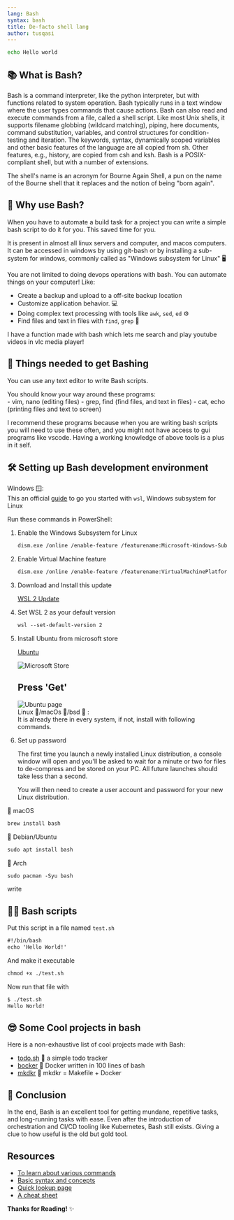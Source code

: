 ```yaml
---
lang: Bash
syntax: bash
title: De-facto shell lang
author: tusqasi
---
```


```bash
echo Hello world
```

## 📚 What is Bash?

Bash is a command interpreter, like the python interpreter, but with functions
related to system operation. Bash typically runs in a text window where the user types commands that cause actions. Bash can also read and execute commands from a file, called a shell script. Like most Unix shells, it supports filename globbing (wildcard matching), piping, here documents, command substitution, variables, and control structures for condition-testing and iteration. The keywords, syntax, dynamically scoped variables and other basic features of the language are all copied from sh. Other features, e.g., history, are copied from csh and ksh. Bash is a POSIX-compliant shell, but with a number of extensions.

The shell's name is an acronym for Bourne Again Shell, a pun on the name of the Bourne shell that it replaces and the notion of being "born again".

## 🤔 Why use Bash?

When you have to automate a build task for a project you can
write a simple bash script to do it for you. This saved time
for you.  

It is present in almost all linux servers and computer, and macos computers.  
It can be accessed in windows by using git-bash or by installing a sub-system for windows, commonly called as "Windows subsystem for Linux" 🖥  

You are not limited to doing devops operations with bash. You can automate things on your computer!
Like:  

- Create a backup and upload to a off-site backup location 
- Customize application behavior.  💻  
- Doing complex text processing with tools like `awk`, `sed`, `ed` ⚙  
- Find files and text in files with `find`, `grep`  🔎  
  
I have a function made with bash which lets me search and play youtube videos in vlc media player!

## 📝 Things needed to get Bashing

You can use any text editor to write Bash scripts.  

You should know your way around these programs:  
    - vim, nano (editing files)
    - grep, find (find files, and text in files)
    - cat, echo (printing files and text to screen)

I recommend these programs because when you are writing bash scripts you will need to use these often, and you might not have access to gui programs like vscode. Having a working knowledge of above tools is a plus in it self.

## 🛠️ Setting up Bash development environment

Windows 🪟:  
This an official [guide](https://docs.microsoft.com/en-us/windows/wsl/install-win10) to go you started with `wsl`, Windows subsystem for Linux

Run these commands in PowerShell:

1. Enable the Windows Subsystem for Linux  

    ```md
    dism.exe /online /enable-feature /featurename:Microsoft-Windows-Subsystem-Linux /all /norestart  
    ```

2. Enable Virtual Machine feature  

    ```md
    dism.exe /online /enable-feature /featurename:VirtualMachinePlatform /all /norestart  
    ```

3. Download and Install this update  

    [WSL 2 Update](https://wslstorestorage.blob.core.windows.net/wslblob/wsl_update_x64.msi)

4. Set WSL 2 as your default version  

    ```md
    wsl --set-default-version 2  
    ```

5. Install Ubuntu from microsoft store  

    [Ubuntu](https://www.microsoft.com/store/apps/9N9TNGVNDL3Q)  

    ![Microsoft Store](https://docs.microsoft.com/en-us/windows/wsl/media/store.png)  

    ## Press 'Get' 

    ![Ubuntu page](https://docs.microsoft.com/en-us/windows/wsl/media/ubuntustore.png)  
    Linux 🐧/macOs 🍎/bsd  🚩 :  
    It is already there in every system, if not, install with following commands.

6. Set up password  

    The first time you launch a newly installed Linux distribution, a console window will open and you'll be asked to wait for a minute or two for files to de-compress and be stored on your PC. All future launches should take less than a second.

    You will then need to create a user account and password for your new Linux distribution.

🍎 macOS

```md
brew install bash
```

🐧 Debian/Ubuntu

```md
sudo apt install bash
```

🐧 Arch 

```md
sudo pacman -Syu bash
```
write
## 🏃‍♂️ Bash scripts  

Put this script in a file named `test.sh`  

```md
#!/bin/bash
echo 'Hello World!'
```

And make it executable  

```md
chmod +x ./test.sh
```

Now run that file with

```md
$ ./test.sh
Hello World!
```

## 😎 Some Cool projects in bash

Here is a non-exhaustive list of cool projects made with Bash:

- [todo.sh](https://github.com/todotxt/todo.txt-cli) 📒 a simple todo tracker  
- [bocker](https://github.com/p8952/bocker) 🐋 Docker written in 100 lines of bash  
- [mkdkr](https://github.com/rosineygp/mkdkr) 🐐 mkdkr = Makefile + Docker  

## 📑 Conclusion  

In the end, Bash is an excellent tool for getting mundane, repetitive tasks, and long-running tasks with ease. Even after the introduction of orchestration and CI/CD tooling like Kubernetes, Bash still exists. Giving a clue to how useful is the old but gold tool.

## Resources

- [To learn about various commands](https://linuxjourney.com/)
- [Basic syntax and concepts](https://guide.bash.academy/)
- [Quick lookup page](https://learnxinyminutes.com/docs/bash/)
- [A cheat sheet](https://devhints.io/bash)

**Thanks for Reading!** ✨